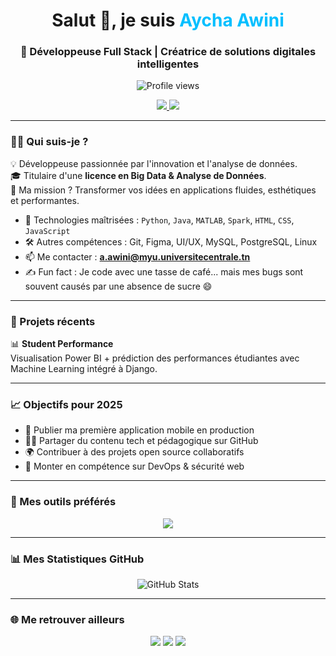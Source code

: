 <h1 align="center">Salut 👋, je suis <span style="color:#00bfff;">Aycha Awini</span></h1>
<h3 align="center">🚀 Développeuse Full Stack | Créatrice de solutions digitales intelligentes</h3>

<p align="center">
  <img src="https://komarev.com/ghpvc/?username=aychaawini&label=Profile%20views&color=0e75b6&style=flat" alt="Profile views" />
</p>

<p align="center">
  <a href="https://www.linkedin.com/in/aycha-awini">
    <img src="https://img.shields.io/badge/LinkedIn-Aycha%20Awini-blue?logo=linkedin" />
  </a>
  <a href="mailto:a.awini@myu.universitecentrale.tn">
    <img src="https://img.shields.io/badge/Email-Contact-red?logo=gmail" />
  </a>
</p>

---

### 👩‍💻 Qui suis-je ?

💡 Développeuse passionnée par l'innovation et l'analyse de données.  
🎓 Titulaire d'une **licence en Big Data & Analyse de Données**.  
🎯 Ma mission ? Transformer vos idées en applications fluides, esthétiques et performantes.

- 🧠 Technologies maîtrisées : `Python`, `Java`, `MATLAB`, `Spark`, `HTML`, `CSS`, `JavaScript`
- 🛠️ Autres compétences : Git, Figma, UI/UX, MySQL, PostgreSQL, Linux
- 📫 Me contacter : **a.awini@myu.universitecentrale.tn**
- ✍️ Fun fact : Je code avec une tasse de café... mais mes bugs sont souvent causés par une absence de sucre 😄

---

### 🎯 Projets récents

📊 **Student Performance**  
Visualisation Power BI + prédiction des performances étudiantes avec Machine Learning intégré à Django.

---

### 📈 Objectifs pour 2025

- 🚀 Publier ma première application mobile en production  
- 👩‍🏫 Partager du contenu tech et pédagogique sur GitHub  
- 🌍 Contribuer à des projets open source collaboratifs  
- 🔧 Monter en compétence sur DevOps & sécurité web  

---

### 🧰 Mes outils préférés

<p align="center">
  <img src="https://skillicons.dev/icons?i=python,java,html,css,js,figma,linux,git,github,mysql,postgres,vscode,jupyter,powerbi" />
</p>

---

### 📊 Mes Statistiques GitHub

<p align="center">
  <img src="https://github-readme-stats.vercel.app/api?username=aychaawini&show_icons=true&theme=default" alt="GitHub Stats" />
</p>

---

### 🌐 Me retrouver ailleurs

<p align="center">
  <a href="https://www.linkedin.com/in/aycha-awini"><img src="https://img.shields.io/badge/LinkedIn-Aycha%20Awini-blue?logo=linkedin" /></a>
  <a href="https://github.com/aychaawini"><img src="https://img.shields.io/badge/GitHub-aychaawini-black?logo=github" /></a>
  <a href="mailto:a.awini@myu.universitecentrale.tn"><img src="https://img.shields.io/badge/Email-Contact-red?logo=gmail" /></a>
</p>
